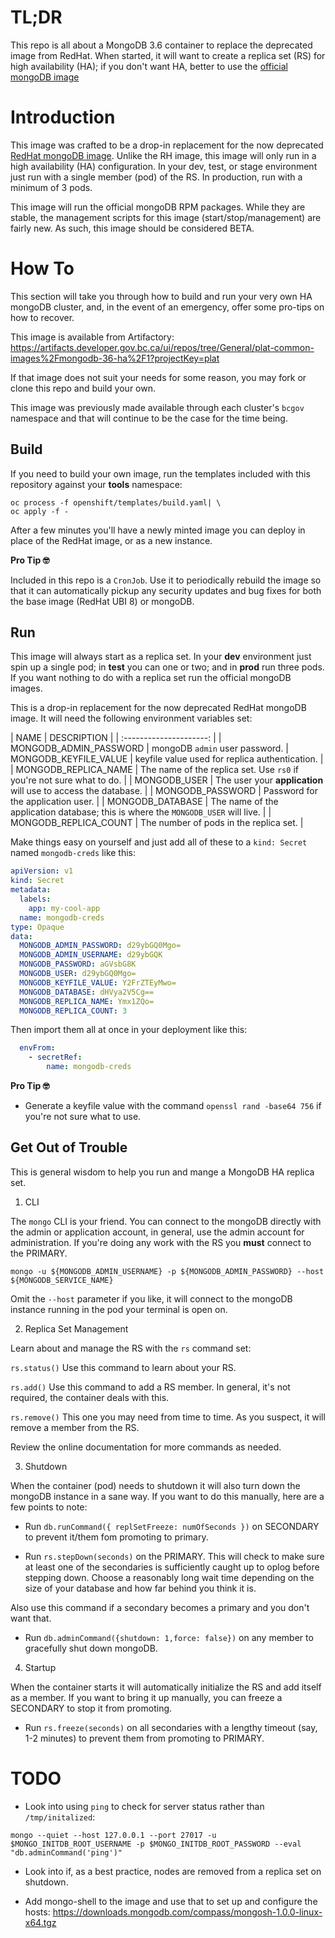 # TL;DR

This repo is all about a MongoDB 3.6 container to replace the deprecated image from RedHat. When started, it will want to create a replica set (RS) for high availability (HA); if you don't want HA, better to use the [official mongoDB image](https://hub.docker.com/_/mongo/)

# Introduction

This image was crafted to be a drop-in replacement for the now deprecated [RedHat mongoDB image](registry.redhat.io/rhscl/mongodb-36-rhel7). Unlike the RH image,
this image will only run in a high availability (HA) configuration. In your dev, test, or stage environment just run with a single member (pod) of the RS. In production, run with a minimum of 3 pods.

This image will run the official mongoDB RPM packages. While they are stable, the management scripts for this image (start/stop/management) are fairly new. As such, this image should be considered BETA.

# How To

This section will take you through how to build and run your very own HA mongoDB cluster, and, in the event of an emergency, offer some pro-tips on how to recover. 

This image is available from Artifactory:
https://artifacts.developer.gov.bc.ca/ui/repos/tree/General/plat-common-images%2Fmongodb-36-ha%2F1?projectKey=plat

If that image does not suit your needs for some reason, you may fork or clone this repo and build your own.

This image was previously made available through each cluster's `bcgov` namespace and that will continue to be the case for the time being.

## Build

If you need to build your own image, run the templates included with this repository against your **tools** namespace:

```console
oc process -f openshift/templates/build.yaml| \
oc apply -f -
```

After a few minutes you'll have a newly minted image you can deploy in place of the RedHat image, or as a new instance.

**Pro Tip 🤓**

Included in this repo is a `CronJob`. Use it to periodically rebuild the image so that it can automatically pickup any security updates and bug fixes for both the base image (RedHat UBI 8) or mongoDB.

## Run

This image will always start as a replica set. In your **dev** environment just spin up a single pod; in **test** you can one or two; and in **prod** run three pods. If you want nothing to do with a replica set run the official mongoDB images.

This is a drop-in replacement for the now deprecated RedHat mongoDB image. It will need the following environment variables set:

| NAME                    | DESCRIPTION |
| :---------------------: |
| MONGODB_ADMIN_PASSWORD  | mongoDB `admin` user password.
| MONGODB_KEYFILE_VALUE   | keyfile value used for replica authentication. |
| MONGODB_REPLICA_NAME    | The name of the replica set. Use `rs0` if you're not sure what to do. |
| MONGODB_USER            | The user your **application** will use to access the database. |
| MONGODB_PASSWORD        | Password for the application user. |
| MONGODB_DATABASE        | The name of the application database; this is where the `MONGODB_USER` will live. |
| MONGODB_REPLICA_COUNT   | The number of pods in the replica set. |

Make things easy on yourself and just add all of these to a `kind: Secret` named `mongodb-creds` like this:

```yaml
apiVersion: v1
kind: Secret
metadata:
  labels:
    app: my-cool-app
  name: mongodb-creds
type: Opaque
data:
  MONGODB_ADMIN_PASSWORD: d29ybGQ0Mgo=
  MONGODB_ADMIN_USERNAME: d29ybGQK
  MONGODB_PASSWORD: aGVsbG8K
  MONGODB_USER: d29ybGQ0Mgo=
  MONGODB_KEYFILE_VALUE: Y2FrZTEyMwo=
  MONGODB_DATABASE: dHVya2V5Cg==
  MONGODB_REPLICA_NAME: Ymx1ZQo=
  MONGODB_REPLICA_COUNT: 3
```

Then import them all at once in your deployment like this:

```yaml
  envFrom: 
    - secretRef:
        name: mongodb-creds
```

**Pro Tip 🤓**

- Generate a keyfile value with the command `openssl rand -base64 756` if you're not sure what to use.


## Get Out of Trouble

This is general wisdom to help you run and mange a MongoDB HA replica set.

1. CLI

The `mongo` CLI is your friend. You can connect to the mongoDB directly with the admin or application account, in general, use the admin account for administration. If you're doing any work with the RS you **must** connect to the PRIMARY.

```console
mongo -u ${MONGODB_ADMIN_USERNAME} -p ${MONGODB_ADMIN_PASSWORD} --host ${MONGODB_SERVICE_NAME}
```

Omit the `--host` parameter if you like, it will connect to the mongoDB instance running in the pod your terminal is open on.

2. Replica Set Management

Learn about and manage the RS with the `rs` command set:

`rs.status()`
Use this command to learn about your RS.

`rs.add()`
Use this command to add a RS member. In general, it's not required, the container deals with this.

`rs.remove()`
This one you may need from time to time. As you suspect, it will remove a member from the RS.

Review the online documentation for more commands as needed.

3. Shutdown

When the container (pod) needs to shutdown it will also turn down the mongoDB instance in a sane way. If you want to do this manually, here are a few points to note:

- Run `db.runCommand({ replSetFreeze: numOfSeconds })` on SECONDARY to prevent it/them fom promoting to primary.
  
- Run `rs.stepDown(seconds)` on the PRIMARY. This will check to make sure at least one of the secondaries is sufficiently caught up to oplog before stepping down. Choose a reasonably long wait time depending on the size of your database and how far behind you think it is.

Also use this command if a secondary becomes a primary and you don't want that.

- Run `db.adminCommand({shutdown: 1,force: false})` on any member to gracefully shut down mongoDB.

4. Startup

When the container starts it will automatically initialize the RS and add itself as a member. If you want to bring it up manually, you can freeze a SECONDARY to stop it from promoting.

- Run `rs.freeze(seconds)` on all secondaries with a lengthy timeout (say, 1-2 minutes) to prevent them from promoting to PRIMARY.

# TODO

- Look into using `ping` to check for server status rather than `/tmp/initalized`:

```console
mongo --quiet --host 127.0.0.1 --port 27017 -u $MONGO_INITDB_ROOT_USERNAME -p $MONGO_INITDB_ROOT_PASSWORD --eval "db.adminCommand('ping')"
```

- Look into if, as a best practice, nodes are removed from a replica set on shutdown.

- Add mongo-shell to the image and use that to set up and configure the hosts: https://downloads.mongodb.com/compass/mongosh-1.0.0-linux-x64.tgz
